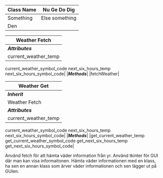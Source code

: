 |Class Name|Nu Ge Do Dig|
|---|---|
|Something| Else something |
|Den|


|Weather Fetch|
|---|
|***Attributes***|
|current_weather_temp 
current_weather_symbol_code
next_six_hours_temp
next_six_hours_symbol_code|
|***Methods***|
|fetchWeather|

|Weather Get|
|---|
|***Inherit***|
|Weather Fetch|
|***Attributes***|
|current_weather_temp 
current_weather_symbol_code
next_six_hours_temp
next_six_hours_symbol_code|
|***Methods***|
|get_current_weather_temp
get_current_weather_symbol_code
get_next_six_hours_temp
get_next_six_hours_symbol_code|

Använd fetch för att hämta väder information från yr.
Använd tkinter för GUI där man kan visa informaitonen.
Hämta väder informationen med en klass, ha sen en annan
klass som ärver väder informationen och sen lägger ut
på GUIen.